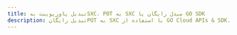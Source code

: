 ---title: تبدیل پاورپوینت بهSXC، POT به SXC مبدل رایگان یا GO SDKdescription: تبدیل رایگانPOT به SXC با استفاده از GO Cloud APIs & SDK. همچنین اسناد Microsoft PowerPoint را در Cloud ایجاد، ویرایش و رندر کنید.---